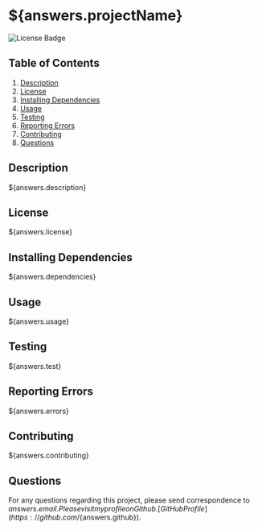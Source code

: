 # ${answers.projectName}
![License Badge](https://img.shields.io/github/license/${answers.github}/${answers.projectName})

## Table of Contents
1. [Description](#description)
2. [License](#license)
3. [Installing Dependencies](#installing-dependencies)
4. [Usage](#usage)
5. [Testing](#testing)
6. [Reporting Errors](#reporting-errors)
7. [Contributing](#contributing)
8. [Questions](#questions)

## Description
${answers.description}
        
## License
${answers.license}
            
## Installing Dependencies
${answers.dependencies}

## Usage
${answers.usage}
            
## Testing
${answers.test}
            
## Reporting Errors
${answers.errors}
            
## Contributing
${answers.contributing}

## Questions
For any questions regarding this project, please send correspondence to ${answers.email}.
Please visit my profile on Github.[GitHub Profile](https://github.com/${answers.github}).